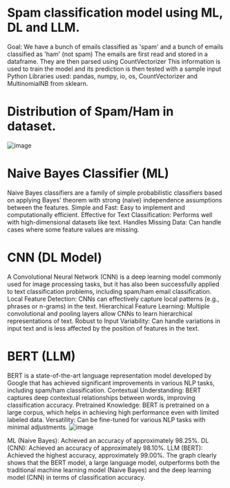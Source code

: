 # Spam classification model using ML, DL and LLM.
Goal:
We have a bunch of emails classified as 'spam' and a bunch of emails classified as 'ham' (not spam)
The emails are first read and stored in a dataframe. They are then parsed using CountVectorizer
This information is used to train the model and its prediction is then tested with a sample input
Python Libraries used: pandas, numpy, io, os, CountVectorizer and MultinomialNB from sklearn.
# Distribution of Spam/Ham in dataset.
![image](https://github.com/YashaGajula/SPAM-CLASSIFICATION/assets/170789442/149444d7-6758-42d6-884b-f498ed1ccb92)
# Naive Bayes Classifier (ML)
Naive Bayes classifiers are a family of simple probabilistic classifiers based on applying Bayes' theorem with strong (naive) independence assumptions between the features. 
Simple and Fast: Easy to implement and computationally efficient.
Effective for Text Classification: Performs well with high-dimensional datasets like text.
Handles Missing Data: Can handle cases where some feature values are missing.
# CNN (DL Model)
A Convolutional Neural Network (CNN) is a deep learning model commonly used for image processing tasks, but it has also been successfully applied to text classification problems, including spam/ham email classification.
Local Feature Detection: CNNs can effectively capture local patterns (e.g., phrases or n-grams) in the text.
Hierarchical Feature Learning: Multiple convolutional and pooling layers allow CNNs to learn hierarchical representations of text.
Robust to Input Variability: Can handle variations in input text and is less affected by the position of features in the text.
# BERT (LLM)
BERT is a state-of-the-art language representation model developed by Google that has achieved significant improvements in various NLP tasks, including spam/ham classification.
Contextual Understanding: BERT captures deep contextual relationships between words, improving classification accuracy.
Pretrained Knowledge: BERT is pretrained on a large corpus, which helps in achieving high performance even with limited labeled data.
Versatility: Can be fine-tuned for various NLP tasks with minimal adjustments.
![image](https://github.com/YashaGajula/SPAM-CLASSIFICATION/assets/170789442/0b9ccfbc-7f2c-4757-a6ba-9f2859d9109b)


ML (Naive Bayes): Achieved an accuracy of approximately 98.25%.
DL (CNN): Achieved an accuracy of approximately 98.10%.
LLM (BERT): Achieved the highest accuracy, approximately 99.00%.
The graph clearly shows that the BERT model, a large language model, outperforms both the traditional machine learning model (Naive Bayes) and the deep learning model (CNN) in terms of classification accuracy.



